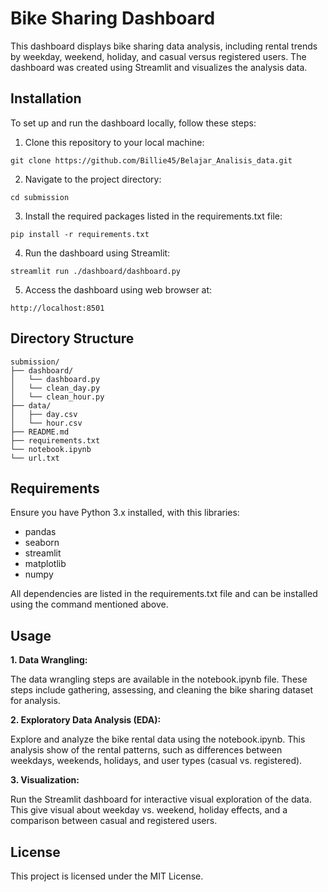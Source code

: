 # Bike Sharing Dashboard 
This dashboard displays bike sharing data analysis, including rental trends by weekday, weekend, holiday, and casual versus registered users. The dashboard was created using Streamlit and visualizes the analysis data.

## Installation
To set up and run the dashboard locally, follow these steps:

1. Clone this repository to your local machine:
```
git clone https://github.com/Billie45/Belajar_Analisis_data.git
```
2. Navigate to the project directory:
```
cd submission
```
3. Install the required packages listed in the requirements.txt file:
```
pip install -r requirements.txt
```
4. Run the dashboard using Streamlit:
```
streamlit run ./dashboard/dashboard.py
```
5. Access the dashboard using web browser at:
```
http://localhost:8501
```

## Directory Structure
```
submission/
├── dashboard/
│   └── dashboard.py  
│   └── clean_day.py 
│   └── clean_hour.py 
├── data/
│   ├── day.csv        
│   └── hour.csv       
├── README.md                
├── requirements.txt        
└── notebook.ipynb   
└── url.txt
```

## Requirements
Ensure you have Python 3.x installed, with this libraries:

- pandas
- seaborn
- streamlit
- matplotlib
- numpy

All dependencies are listed in the requirements.txt file and can be installed using the command mentioned above.

## Usage
**1. Data Wrangling:**

The data wrangling steps are available in the notebook.ipynb file. These steps include gathering, assessing, and cleaning the bike sharing dataset for analysis.

**2. Exploratory Data Analysis (EDA):**

Explore and analyze the bike rental data using the notebook.ipynb. This analysis show of the rental patterns, such as differences between weekdays, weekends, holidays, and user types (casual vs. registered).

**3. Visualization:**

Run the Streamlit dashboard for interactive visual exploration of the data. This give visual about weekday vs. weekend, holiday effects, and a comparison between casual and registered users.

## License
This project is licensed under the MIT License.
